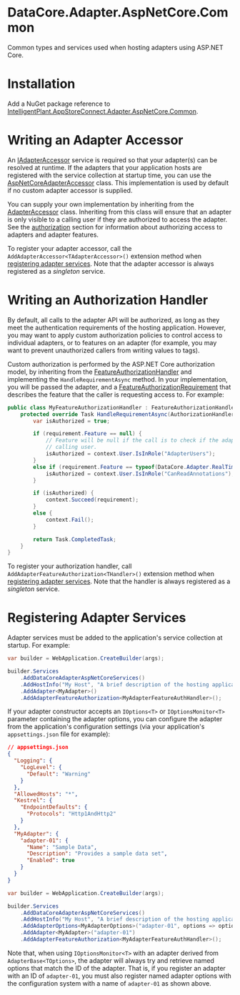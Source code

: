 ﻿# DataCore.Adapter.AspNetCore.Common

Common types and services used when hosting adapters using ASP.NET Core.


# Installation

Add a NuGet package reference to [IntelligentPlant.AppStoreConnect.Adapter.AspNetCore.Common](https://www.nuget.org/packages/IntelligentPlant.AppStoreConnect.Adapter.AspNetCore.Common).


# Writing an Adapter Accessor

An [IAdapterAccessor](../DataCore.Adapter.Abstractions/IAdapterAccessor.cs) service is required so that your adapter(s) can be resolved at runtime. If the adapters that your application hosts are registered with the service collection at startup time, you can use the [AspNetCoreAdapterAccessor](./AspNetCoreAdapterAccessor.cs) class. This implementation is used by default if no custom adapter accessor is supplied.

You can supply your own implementation by inheriting from the [AdapterAccessor](../DataCore.Adapter/AdapterAccessor.cs) class. Inheriting from this class will ensure that an adapter is only visible to a calling user if they are authorized to access the adapter. See the [authorization](#writing-an-authorization-handler) section for information about authorizing access to adapters and adapter features.

To register your adapter accessor, call the `AddAdapterAccessor<TAdapterAccessor>()` extension method when [registering adapter services](#registering-adapter-services). Note that the adapter accessor is always registered as a *singleton* service.


# Writing an Authorization Handler

By default, all calls to the adapter API will be authorized, as long as they meet the authentication requirements of the hosting application. However, you may want to apply custom authorization policies to control access to individual adapters, or to features on an adapter (for example, you may want to prevent unauthorized callers from writing values to tags). 

Custom authorization is performed by the ASP.NET Core authorization model, by inheriting from the [FeatureAuthorizationHandler](./Authorization/FeatureAuthorizationHandler.cs) and implementing the `HandleRequirementAsync` method. In your implementation, you will be passed the adapter, and a [FeatureAuthorizationRequirement](./Authorization/FeatureAuthorizationRequirement.cs) that describes the feature that the caller is requesting access to. For example:

```csharp
public class MyFeatureAuthorizationHandler : FeatureAuthorizationHandler {
    protected override Task HandleRequirementAsync(AuthorizationHandlerContext context, FeatureAuthorizationRequirement requirement, IAdapter resource) {
        var isAuthorized = true;

        if (requirement.Feature == null) {
            // Feature will be null if the call is to check if the adapter is visible to the 
            // calling user.
            isAuthorized = context.User.IsInRole("AdapterUsers");
        }
        else if (requirement.Feature == typeof(DataCore.Adapter.RealTimeData.Features.IReadTagValueAnnotations)) {
            isAuthorized = context.User.IsInRole("CanReadAnnotations");
        }

        if (isAuthorized) {
            context.Succeed(requirement);
        }
        else {
            context.Fail();
        }

        return Task.CompletedTask;
    }
}
```

To register your authorization handler, call `AddAdapterFeatureAuthorization<THandler>()` extension method when [registering adapter services](#registering-adapter-services). Note that the handler is always registered as a *singleton* service.


# Registering Adapter Services

Adapter services must be added to the application's service collection at startup. For example:

```csharp
var builder = WebApplication.CreateBuilder(args);

builder.Services
    .AddDataCoreAdapterAspNetCoreServices()
    .AddHostInfo("My Host", "A brief description of the hosting application")
    .AddAdapter<MyAdapter>()
    .AddAdapterFeatureAuthorization<MyAdapterFeatureAuthHandler>();
```

If your adapter constructor accepts an `IOptions<T>` or `IOptionsMonitor<T>` parameter containing the adapter options, you can configure the adapter from the application's configuration settings (via your application's `appsettings.json` file for example):

```json
// appsettings.json
{
  "Logging": {
    "LogLevel": {
      "Default": "Warning"
    }
  },
  "AllowedHosts": "*",
  "Kestrel": {
    "EndpointDefaults": {
      "Protocols": "Http1AndHttp2"
    }
  },
  "MyAdapter": {
    "adapter-01": {
      "Name": "Sample Data",
      "Description": "Provides a sample data set",
      "Enabled": true
    }
  }
}
```

```csharp
var builder = WebApplication.CreateBuilder(args);

builder.Services
    .AddDataCoreAdapterAspNetCoreServices()
    .AddHostInfo("My Host", "A brief description of the hosting application")
    .AddAdapterOptions<MyAdapterOptions>("adapter-01", options => options.Bind(builder.Configuration.GetSection("MyAdapter:adapter-01")))
    .AddAdapter<MyAdapter>("adapter-01")
    .AddAdapterFeatureAuthorization<MyAdapterFeatureAuthHandler>();
```

Note that, when using `IOptionsMonitor<T>` with an adapter derived from `AdapterBase<TOptions>`, the adapter will always try and retrieve named options that match the ID of the adapter. That is, if you register an adapter with an ID of `adapter-01`, you must also register named adapter options with the configuration system with a name of `adapter-01` as shown above.

